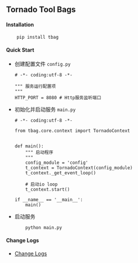 
## Tornado Tool Bags


#### Installation
```
    pip install tbag
```


#### Quick Start
* 创建配置文件 `config.py`
    ```
    # -*- coding:utf-8 -*-
    
    """ 服务运行配置项
    """
    HTTP_PORT = 8080 # Http服务监听端口
    ```

* 初始化并启动服务 `main.py`
    ```
    # -*- coding:utf-8 -*-
    
    from tbag.core.context import TornadoContext
    
    
    def main():
        """ 启动程序
        """
        config_module = 'config'
        t_context = TornadoContext(config_module)
        t_context._get_event_loop()
    
        # 启动io loop
        t_context.start()
    
    if __name__ == '__main__':
        main()
    ```

* 启动服务
    ```text
        python main.py
    ```



#### Change Logs
* [Change Logs](docs/change_logs.md)
